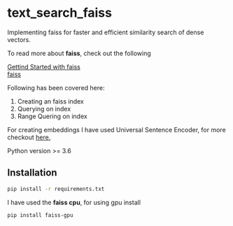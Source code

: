 # text_search_faiss

Implementing faiss for faster and efficient similarity search of dense vectors.

To read more about **faiss**, check out the following<br>

[Gettind Started with faiss](https://github.com/facebookresearch/faiss/wiki/Getting-started)<br>
[faiss](https://github.com/facebookresearch/faiss)

Following has been covered here:<br>
1) Creating an faiss index
2) Querying on index
3) Range Quering on index

For creating embeddings I have used Universal Sentence Encoder, for more checkout [here.](https://tfhub.dev/google/universal-sentence-encoder-large/5)

Python version >= 3.6

## Installation
~~~bash
pip install -r requirements.txt
~~~

I have used the **faiss cpu**, for using gpu install
~~~bash
pip install faiss-gpu
~~~

